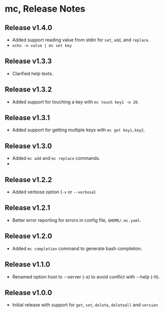 # mc, Release Notes

## Release v1.4.0

* Added support reading value from stdin for `set`, `add`, and `replace`.
* `echo -n value | mc set key`

## Release v1.3.3

* Clarified help texts.

## Release v1.3.2

* Added support for touching a key with `mc touch key1 -e 20`.

## Release v1.3.1

* Added support for getting multiple keys with `mc get key1,key2`.

## Release v1.3.0

* Added `mc add` and `mc replace` commands.
*
## Release v1.2.2

* Added verbose option (`-v` or `--verbose`)

## Release v1.2.1

* Better error reporting for errors in config file, `$HOME/.mc.yaml`.

## Release v1.2.0

* Added `mc completion` command to generate bash completion.

## Release v1.1.0

* Renamed option host to --server (-s) to avoid conflict with --help (-h).

## Release v1.0.0

* Initial release with support for `get`, `set`, `delete`, `deleteall` and
  `version`

